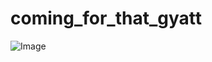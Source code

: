 # coming_for_that_gyatt

![Image](https://github.com/user-attachments/assets/faf51c06-74a0-46e8-be65-7fdf8b5dabf4)
